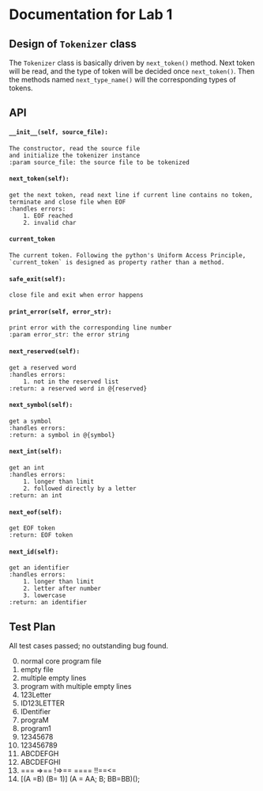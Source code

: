 # Documentation for Lab 1

## Design of `Tokenizer` class
The `Tokenizer` class is basically driven by `next_token()` method.
Next token will be read, and the type of token will be decided once
 `next_token()`. Then the methods named `next_type_name()` will
 the corresponding types of tokens.

## API

#### `__init__(self, source_file):`
>
    The constructor, read the source file
    and initialize the tokenizer instance
    :param source_file: the source file to be tokenized
>

#### `next_token(self):`
>
    get the next token, read next line if current line contains no token,
    terminate and close file when EOF
    :handles errors:
        1. EOF reached
        2. invalid char
>

#### `current_token`
>
    The current token. Following the python's Uniform Access Principle,
    `current_token` is designed as property rather than a method.
>

#### `safe_exit(self):`
>
    close file and exit when error happens
>

#### `print_error(self, error_str):`
>
    print error with the corresponding line number  
    :param error_str: the error string
>

#### `next_reserved(self):`
>
    get a reserved word  
    :handles errors:
        1. not in the reserved list
    :return: a reserved word in @{reserved}
>

#### `next_symbol(self):`
>
    get a symbol  
    :handles errors:  
    :return: a symbol in @{symbol}
>

#### `next_int(self):`
>    
    get an int  
    :handles errors:  
        1. longer than limit  
        2. followed directly by a letter  
    :return: an int
>    

#### `next_eof(self):`
>    
    get EOF token  
    :return: EOF token
>    

#### `next_id(self):`
>    
    get an identifier  
    :handles errors:  
        1. longer than limit  
        2. letter after number
        3. lowercase
    :return: an identifier
>

## Test Plan
All test cases passed; no outstanding bug found.

0. normal core program file
1. empty file
2. multiple empty lines
3. program with multiple empty lines
4. 123Letter
5. ID123LETTER
6. IDentifier
7. prograM
8. program1
9. 12345678
10. 123456789
11. ABCDEFGH
12. ABCDEFGHI
13. === =>== !=>== ==== !!==<=
14. [(A =B) (B= 1)] (A = AA; B; BB=BB)();